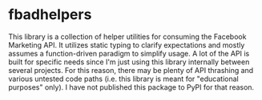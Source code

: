 # fbadhelpers

This library is a collection of helper utilities for consuming the
Facebook Marketing API. It utilizes static typing to clarify expectations
and mostly assumes a function-driven paradigm to simplify usage. A lot
of the API is built for specific needs since I'm just using this library
internally between several projects. For this reason, there may be plenty
of API thrashing and various untested code paths (i.e. this library is
meant for "educational purposes" only). I have not published this package
to PyPI for that reason.